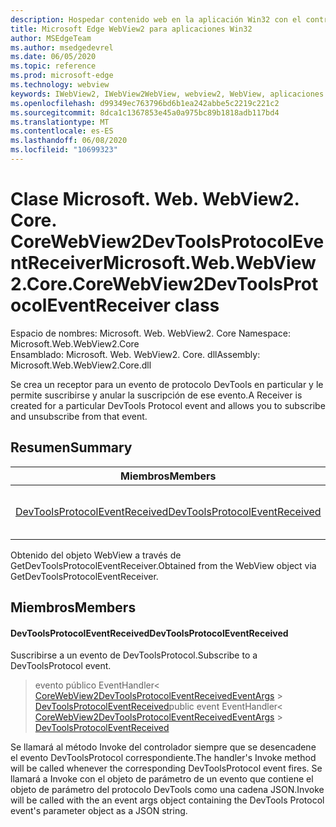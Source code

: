 ```yaml
---
description: Hospedar contenido web en la aplicación Win32 con el control Microsoft Edge WebView2
title: Microsoft Edge WebView2 para aplicaciones Win32
author: MSEdgeTeam
ms.author: msedgedevrel
ms.date: 06/05/2020
ms.topic: reference
ms.prod: microsoft-edge
ms.technology: webview
keywords: IWebView2, IWebView2WebView, webview2, WebView, aplicaciones Win32, Win32, Edge, ICoreWebView2, ICoreWebView2Controller, control de explorador, HTML Edge
ms.openlocfilehash: d99349ec763796bd6b1ea242abbe5c2219c221c2
ms.sourcegitcommit: 8dca1c1367853e45a0a975bc89b1818adb117bd4
ms.translationtype: MT
ms.contentlocale: es-ES
ms.lasthandoff: 06/08/2020
ms.locfileid: "10699323"
---
```

# <span data-ttu-id="cb620-104">Clase Microsoft. Web. WebView2. Core. CoreWebView2DevToolsProtocolEventReceiver</span><span class="sxs-lookup"><span data-stu-id="cb620-104">Microsoft.Web.WebView2.Core.CoreWebView2DevToolsProtocolEventReceiver class</span></span> 

<span data-ttu-id="cb620-105">Espacio de nombres: Microsoft. Web. WebView2. Core </span><span class="sxs-lookup"><span data-stu-id="cb620-105">Namespace: Microsoft.Web.WebView2.Core</span></span>\
<span data-ttu-id="cb620-106">Ensamblado: Microsoft. Web. WebView2. Core. dll</span><span class="sxs-lookup"><span data-stu-id="cb620-106">Assembly: Microsoft.Web.WebView2.Core.dll</span></span>

<span data-ttu-id="cb620-107">Se crea un receptor para un evento de protocolo DevTools en particular y le permite suscribirse y anular la suscripción de ese evento.</span><span class="sxs-lookup"><span data-stu-id="cb620-107">A Receiver is created for a particular DevTools Protocol event and allows you to subscribe and unsubscribe from that event.</span></span>

## <span data-ttu-id="cb620-108">Resumen</span><span class="sxs-lookup"><span data-stu-id="cb620-108">Summary</span></span>

 <span data-ttu-id="cb620-109">Miembros</span><span class="sxs-lookup"><span data-stu-id="cb620-109">Members</span></span>                        | <span data-ttu-id="cb620-110">Descripciones</span><span class="sxs-lookup"><span data-stu-id="cb620-110">Descriptions</span></span>
--------------------------------|---------------------------------------------
[<span data-ttu-id="cb620-111">DevToolsProtocolEventReceived</span><span class="sxs-lookup"><span data-stu-id="cb620-111">DevToolsProtocolEventReceived</span></span>](#devtoolsprotocoleventreceived) | <span data-ttu-id="cb620-112">Suscribirse a un evento de DevToolsProtocol.</span><span class="sxs-lookup"><span data-stu-id="cb620-112">Subscribe to a DevToolsProtocol event.</span></span>

<span data-ttu-id="cb620-113">Obtenido del objeto WebView a través de GetDevToolsProtocolEventReceiver.</span><span class="sxs-lookup"><span data-stu-id="cb620-113">Obtained from the WebView object via GetDevToolsProtocolEventReceiver.</span></span>

## <span data-ttu-id="cb620-114">Miembros</span><span class="sxs-lookup"><span data-stu-id="cb620-114">Members</span></span>

#### <span data-ttu-id="cb620-115">DevToolsProtocolEventReceived</span><span class="sxs-lookup"><span data-stu-id="cb620-115">DevToolsProtocolEventReceived</span></span> 

<span data-ttu-id="cb620-116">Suscribirse a un evento de DevToolsProtocol.</span><span class="sxs-lookup"><span data-stu-id="cb620-116">Subscribe to a DevToolsProtocol event.</span></span>

> <span data-ttu-id="cb620-117">evento público EventHandler< [CoreWebView2DevToolsProtocolEventReceivedEventArgs](microsoft-web-webview2-core-corewebview2devtoolsprotocoleventreceivedeventargs.md)  >  [DevToolsProtocolEventReceived](#devtoolsprotocoleventreceived)</span><span class="sxs-lookup"><span data-stu-id="cb620-117">public event EventHandler< [CoreWebView2DevToolsProtocolEventReceivedEventArgs](microsoft-web-webview2-core-corewebview2devtoolsprotocoleventreceivedeventargs.md) > [DevToolsProtocolEventReceived](#devtoolsprotocoleventreceived)</span></span>

<span data-ttu-id="cb620-118">Se llamará al método Invoke del controlador siempre que se desencadene el evento DevToolsProtocol correspondiente.</span><span class="sxs-lookup"><span data-stu-id="cb620-118">The handler's Invoke method will be called whenever the corresponding DevToolsProtocol event fires.</span></span> <span data-ttu-id="cb620-119">Se llamará a Invoke con el objeto de parámetro de un evento que contiene el objeto de parámetro del protocolo DevTools como una cadena JSON.</span><span class="sxs-lookup"><span data-stu-id="cb620-119">Invoke will be called with the an event args object containing the DevTools Protocol event's parameter object as a JSON string.</span></span>

